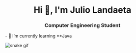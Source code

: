 <h1 align="center">Hi 👋, I'm Julio Landaeta</h1>

<h3 align="center">Computer Engineering Student</h3>
- 🌱 I’m currently learning **Java

![snake gif](https://github.com/Azalurg/Azalurg/blob/output/github-contribution-grid-snake.svg)
